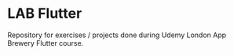 # LAB Flutter
 Repository for exercises / projects done during Udemy London App Brewery Flutter course.
 
 
